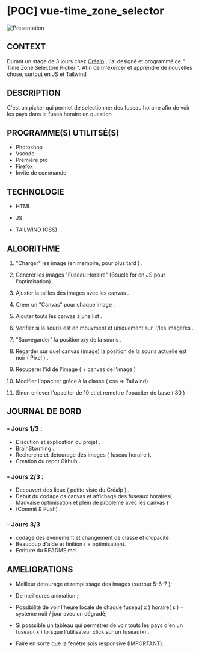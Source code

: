 # [POC] vue-time_zone_selector
![Presentation](./Presentation.gif)

## CONTEXT  
Durant un stage de 3 jours chez [Créalp](https://www.crealp.ch/) , j'ai designé et programmé ce " Time Zone Selectore Picker ". Afin de m'exercer et apprendre de nouvelles chose, surtout en JS et Tailwind 

## DESCRIPTION
C'est un picker qui permet de selectionner des fuseau horaire afin de voir les pays dans le fusea horaire en question
## PROGRAMME(S) UTILITSÉ(S)
- Photoshop
- Vscode
- Première pro
- Firefox
- Invite de commande

## TECHNOLOGIE
- HTML
- JS

- TAILWIND (CSS)

##  ALGORITHME
1. "Charger" les image (en memoire, pour plus tard ) .

2. Generer les images "Fuseau Horaire" (Boucle for en JS pour l'optimisation) .
3. Ajuster la tailles des images avec les canvas .
4. Creer un "Canvas" pour chaque image .
5. Ajouter touts les canvas à une list .
6. Verifier si la souris est en mouvment et uniquement sur l'/les image/es .
7. "Sauvegarder" la position x/y de la souris .
8. Regarder sur quel canvas (image) la position de la souris actuelle est noir ( Pixel ) .

9. Recuperer l'id de l'image ( + canvas de l'image )
10. Modifier l'opaciter grâce à la classe ( css => Tailwind)
11. Sinon enlever l'opaciter de 10 et et remettre l'opaciter de base ( 80 )
## JOURNAL DE BORD
### - Jours 1/3 :
- Discution et explication du projet .  
- BrainStorming .
- Recherche et detourage des images ( fuseau horaire ). 
- Creation du repot Github .

### - Jours 2/3 :

- Decouvert des lieux ( petite viste du Créalp ) .
- Debut du codage ds canvas et affichage des fuseaux horaires( Mauvaise optimisation et plein de problème avec les canvas ) 
- (Commit & Push) .
### - Jours 3/3
- codage des evenement et changement de classe et d'opacité .
- Beaucoup d'aide et finition ( + optimisation). 
- Ecriture du README.md . 

##  AMELIORATIONS 
 -  Meilleur detourage et remplissage des images (surtout 5-6-7 );
 -  De meilleures animation ;

 -  Possibilité de voir l'heure locale de chaque fuseau( x ) horaire( s ) + systeme nuit / jour avec un dégradé;
 -  Si posssible un tableau qui permetrer de voir touts les pays d'en un fuseau( x ) lorsque l'utilisateur click sur un fuseau(x) .
 - Faire en sorte que la fenêtre sois responsive (IMPORTANT).

